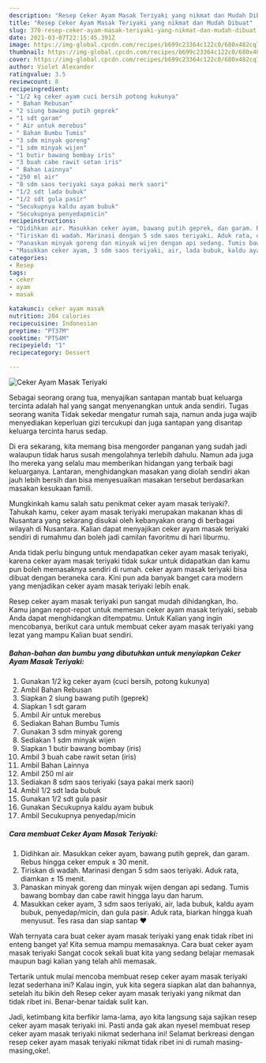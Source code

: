 ```yaml
---
description: "Resep Ceker Ayam Masak Teriyaki yang nikmat dan Mudah Dibuat"
title: "Resep Ceker Ayam Masak Teriyaki yang nikmat dan Mudah Dibuat"
slug: 370-resep-ceker-ayam-masak-teriyaki-yang-nikmat-dan-mudah-dibuat
date: 2021-03-07T22:15:45.391Z
image: https://img-global.cpcdn.com/recipes/b699c23364c122c0/680x482cq70/ceker-ayam-masak-teriyaki-foto-resep-utama.jpg
thumbnail: https://img-global.cpcdn.com/recipes/b699c23364c122c0/680x482cq70/ceker-ayam-masak-teriyaki-foto-resep-utama.jpg
cover: https://img-global.cpcdn.com/recipes/b699c23364c122c0/680x482cq70/ceker-ayam-masak-teriyaki-foto-resep-utama.jpg
author: Violet Alexander
ratingvalue: 3.5
reviewcount: 8
recipeingredient:
- "1/2 kg ceker ayam cuci bersih potong kukunya"
- " Bahan Rebusan"
- "2 siung bawang putih geprek"
- "1 sdt garam"
- " Air untuk merebus"
- " Bahan Bumbu Tumis"
- "3 sdm minyak goreng"
- "1 sdm minyak wijen"
- "1 butir bawang bombay iris"
- "3 buah cabe rawit setan iris"
- " Bahan Lainnya"
- "250 ml air"
- "8 sdm saos teriyaki saya pakai merk saori"
- "1/2 sdt lada bubuk"
- "1/2 sdt gula pasir"
- "Secukupnya kaldu ayam bubuk"
- "Secukupnya penyedapmicin"
recipeinstructions:
- "Didihkan air. Masukkan ceker ayam, bawang putih geprek, dan garam. Rebus hingga ceker empuk ± 30 menit."
- "Tiriskan di wadah. Marinasi dengan 5 sdm saos teriyaki. Aduk rata, diamkan ± 15 menit."
- "Panaskan minyak goreng dan minyak wijen dengan api sedang. Tumis bawang bombay dan cabe rawit hingga layu dan harum."
- "Masukkan ceker ayam, 3 sdm saos teriyaki, air, lada bubuk, kaldu ayam bubuk, penyedap/micin, dan gula pasir. Aduk rata, biarkan hingga kuah menyusut. Tes rasa dan siap santap ❤"
categories:
- Resep
tags:
- ceker
- ayam
- masak

katakunci: ceker ayam masak 
nutrition: 204 calories
recipecuisine: Indonesian
preptime: "PT37M"
cooktime: "PT54M"
recipeyield: "1"
recipecategory: Dessert

---
```



![Ceker Ayam Masak Teriyaki](https://img-global.cpcdn.com/recipes/b699c23364c122c0/680x482cq70/ceker-ayam-masak-teriyaki-foto-resep-utama.jpg)

Sebagai seorang orang tua, menyajikan santapan mantab buat keluarga tercinta adalah hal yang sangat menyenangkan untuk anda sendiri. Tugas seorang  wanita Tidak sekedar mengatur rumah saja, namun anda juga wajib menyediakan keperluan gizi tercukupi dan juga santapan yang disantap keluarga tercinta harus sedap.

Di era  sekarang, kita memang bisa mengorder panganan yang sudah jadi walaupun tidak harus susah mengolahnya terlebih dahulu. Namun ada juga lho mereka yang selalu mau memberikan hidangan yang terbaik bagi keluarganya. Lantaran, menghidangkan masakan yang diolah sendiri akan jauh lebih bersih dan bisa menyesuaikan masakan tersebut berdasarkan masakan kesukaan famili. 



Mungkinkah kamu salah satu penikmat ceker ayam masak teriyaki?. Tahukah kamu, ceker ayam masak teriyaki merupakan makanan khas di Nusantara yang sekarang disukai oleh kebanyakan orang di berbagai wilayah di Nusantara. Kalian dapat menyajikan ceker ayam masak teriyaki sendiri di rumahmu dan boleh jadi camilan favoritmu di hari liburmu.

Anda tidak perlu bingung untuk mendapatkan ceker ayam masak teriyaki, karena ceker ayam masak teriyaki tidak sukar untuk didapatkan dan kamu pun boleh memasaknya sendiri di rumah. ceker ayam masak teriyaki bisa dibuat dengan beraneka cara. Kini pun ada banyak banget cara modern yang menjadikan ceker ayam masak teriyaki lebih enak.

Resep ceker ayam masak teriyaki pun sangat mudah dihidangkan, lho. Kamu jangan repot-repot untuk memesan ceker ayam masak teriyaki, sebab Anda dapat menghidangkan ditempatmu. Untuk Kalian yang ingin mencobanya, berikut cara untuk membuat ceker ayam masak teriyaki yang lezat yang mampu Kalian buat sendiri.

<!--inarticleads1-->

##### Bahan-bahan dan bumbu yang dibutuhkan untuk menyiapkan Ceker Ayam Masak Teriyaki:

1. Gunakan 1/2 kg ceker ayam (cuci bersih, potong kukunya)
1. Ambil  Bahan Rebusan
1. Siapkan 2 siung bawang putih (geprek)
1. Siapkan 1 sdt garam
1. Ambil  Air untuk merebus
1. Sediakan  Bahan Bumbu Tumis
1. Gunakan 3 sdm minyak goreng
1. Sediakan 1 sdm minyak wijen
1. Siapkan 1 butir bawang bombay (iris)
1. Ambil 3 buah cabe rawit setan (iris)
1. Ambil  Bahan Lainnya
1. Ambil 250 ml air
1. Sediakan 8 sdm saos teriyaki (saya pakai merk saori)
1. Ambil 1/2 sdt lada bubuk
1. Gunakan 1/2 sdt gula pasir
1. Gunakan Secukupnya kaldu ayam bubuk
1. Ambil Secukupnya penyedap/micin




<!--inarticleads2-->

##### Cara membuat Ceker Ayam Masak Teriyaki:

1. Didihkan air. Masukkan ceker ayam, bawang putih geprek, dan garam. Rebus hingga ceker empuk ± 30 menit.
1. Tiriskan di wadah. Marinasi dengan 5 sdm saos teriyaki. Aduk rata, diamkan ± 15 menit.
1. Panaskan minyak goreng dan minyak wijen dengan api sedang. Tumis bawang bombay dan cabe rawit hingga layu dan harum.
1. Masukkan ceker ayam, 3 sdm saos teriyaki, air, lada bubuk, kaldu ayam bubuk, penyedap/micin, dan gula pasir. Aduk rata, biarkan hingga kuah menyusut. Tes rasa dan siap santap ❤




Wah ternyata cara buat ceker ayam masak teriyaki yang enak tidak ribet ini enteng banget ya! Kita semua mampu memasaknya. Cara buat ceker ayam masak teriyaki Sangat cocok sekali buat kita yang sedang belajar memasak maupun bagi kalian yang telah ahli memasak.

Tertarik untuk mulai mencoba membuat resep ceker ayam masak teriyaki lezat sederhana ini? Kalau ingin, yuk kita segera siapkan alat dan bahannya, setelah itu bikin deh Resep ceker ayam masak teriyaki yang nikmat dan tidak ribet ini. Benar-benar taidak sulit kan. 

Jadi, ketimbang kita berfikir lama-lama, ayo kita langsung saja sajikan resep ceker ayam masak teriyaki ini. Pasti anda gak akan nyesel membuat resep ceker ayam masak teriyaki nikmat sederhana ini! Selamat berkreasi dengan resep ceker ayam masak teriyaki nikmat tidak ribet ini di rumah masing-masing,oke!.

